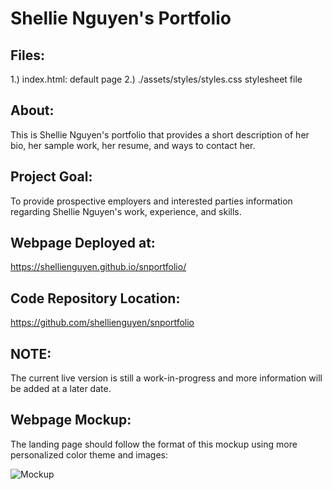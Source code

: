 # Shellie Nguyen's Portfolio

Files:
------
1.) index.html:                   default page
2.) ./assets/styles/styles.css    stylesheet file

About:
------
This is Shellie Nguyen's portfolio that provides a short description of her bio, her sample work, her resume, and ways to contact her.

Project Goal:
-------------
To provide prospective employers and interested parties information regarding Shellie Nguyen's work, experience, and skills.

Webpage Deployed at:
--------------------
https://shellienguyen.github.io/snportfolio/

Code Repository Location:
-------------------------
https://github.com/shellienguyen/snportfolio

NOTE:
-----
The current live version is still a work-in-progress and more information will be added at a later date.

Webpage Mockup:
---------------

The landing page should follow the format of this mockup using more personalized color theme and images:

![Mockup](https://github.com/shellienguyen/snportfolio/blob/main/assets/images/portfolio-mockup.gif)
